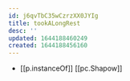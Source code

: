 ```yaml
---
id: j6qvTbC35wCzrzXX0JYIg
title: tookALongRest
desc: ''
updated: 1644188460249
created: 1644188456160
---
```


- [[p.instanceOf]] [[pc.Shapow]]
